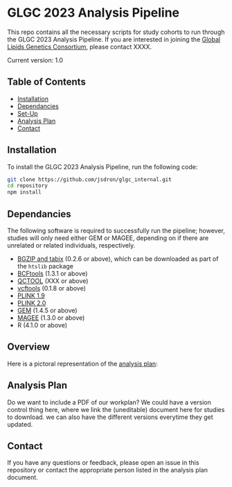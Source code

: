 # GLGC 2023 Analysis Pipeline

This repo contains all the necessary scripts for study cohorts to run through the GLGC 2023 Analysis Pipeline. If you are interested in joining the [Global Lipids Genetics Consortium](http://www.lipidgenetics.org/), please contact XXXX.

Current version: 1.0

## Table of Contents

- [Installation](#installation)
- [Dependancies](#dependancies)
- [Set-Up](#setup)
- [Analysis Plan](#analysisplan)
- [Contact](#contact)

## Installation

To install the GLGC 2023 Analysis Pipeline, run the following code: 
```bash
git clone https://github.com/jsdron/glgc_internal.git
cd repository
npm install
```

## Dependancies
The following software is required to successfully run the pipeline; however, studies will only need either GEM or MAGEE, depending on if there are unrelated or related individuals, respectively. 
- [BGZIP and tabix](http://www.htslib.org/download/) (0.2.6 or above), which can be downloaded as part of the `htslib` package
- [BCFtools](http://www.htslib.org/download/) (1.3.1 or above)
- [QCTOOL](https://www.well.ox.ac.uk/~gav/qctool_v2/documentation/download.html) (XXX or above) 
- [vcftools](https://github.com/vcftools/vcftools) (0.1.8 or above)
- [PLINK 1.9](https://www.cog-genomics.org/plink/) 
- [PLINK 2.0](https://www.cog-genomics.org/plink/2.0/)
- [GEM](https://github.com/large-scale-gxe-methods/GEM) (1.4.5 or above)
- [MAGEE](https://github.com/large-scale-gxe-methods/MAGEE) (1.3.0 or above) 
- R (4.1.0 or above)

## Overview
Here is a pictoral representation of the [analysis plan](#analysisplan):



## Analysis Plan
Do we want to include a PDF of our workplan? We could have a version control thing here, where we link the (uneditable) document here for studies to download. we can also have the different versions everytime they get updated.


## Contact
If you have any questions or feedback, please open an issue in this repository or contact the appropriate person listed in the analysis plan document. 
